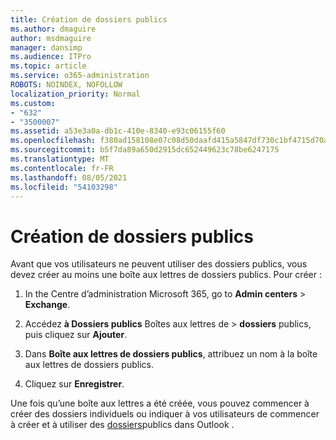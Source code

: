 ```yaml
---
title: Création de dossiers publics
ms.author: dmaguire
author: msdmaguire
manager: dansimp
ms.audience: ITPro
ms.topic: article
ms.service: o365-administration
ROBOTS: NOINDEX, NOFOLLOW
localization_priority: Normal
ms.custom:
- "632"
- "3500007"
ms.assetid: a53e3a0a-db1c-410e-8340-e93c06155f60
ms.openlocfilehash: f380ad158108e07c08d50daafd415a5847df730c1bf4715d70aab7c30860f4d6
ms.sourcegitcommit: b5f7da89a650d2915dc652449623c78be6247175
ms.translationtype: MT
ms.contentlocale: fr-FR
ms.lasthandoff: 08/05/2021
ms.locfileid: "54103298"
---
```

# <a name="creating-public-folders"></a>Création de dossiers publics

Avant que vos utilisateurs ne peuvent utiliser des dossiers publics, vous devez créer au moins une boîte aux lettres de dossiers publics. Pour créer :
  
1. In the Centre d’administration Microsoft 365, go to **Admin centers** \> **Exchange**.

2. Accédez **à Dossiers publics** Boîtes aux lettres de \> **dossiers** publics, puis cliquez sur **Ajouter**.

3. Dans **Boîte aux lettres de dossiers publics**, attribuez un nom à la boîte aux lettres de dossiers publics.

4. Cliquez sur **Enregistrer**.

Une fois qu’une boîte aux lettres a été créée, vous pouvez commencer à créer des dossiers individuels ou indiquer à vos utilisateurs de commencer à créer et à utiliser des [dossiers](https://support.office.com/article/Create-and-share-a-public-folder-in-Outlook-a2835011-d524-4a5c-a207-05c159bb2a97)publics dans Outlook .
  